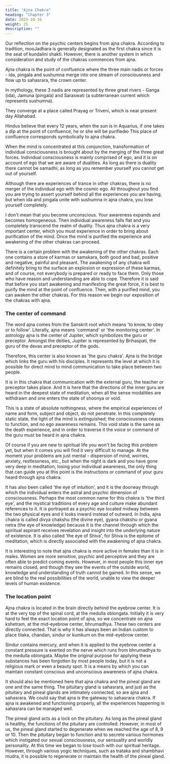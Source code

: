 ```yaml
---
title: "Ajna Chakra"
heading: "Chapter 3"
date: 2025-10-16
weight: 25
description: ""
---
```




Our reflection on the psychic centers begins from ajna chakra. According to tradition, mooJadhara is generally designated as the first chakra since it is the seat of kundalini shakti. However, there is another system in which consideration and study of the chakras commences from ajna.

Ajna chakra is the point of confluence where the three main nadis or forces - ida,
pingala and sushumna merge into one stream of consciousness and flow up to sahasrara,
the crown center. 

In mythology, these 3 nadis are represented by three great rivers -
Ganga (ida), Jamuna (pingala) and Saraswati (a subterranean current which represents
sushumna). 

They converge at a place called Prayag or Triveni, which is near present day Allahabad. 

Hindus believe that every 12 years, when the sun is in Aquarius, if one
takes a dip at the point of confluence, he or she will be purifiedю This place of
confluence corresponds symbolically to ajna chakra.

When the mind is concentrated at this conjunction, transformation of individual
consciousness is brought about by the merging of the three great forces. Individual
consciousness is mainly comprised of ego, and it is on account of ego that we are aware
of dualities. As long as there is duality there cannot be samadhi; as long as you remember
yourself you cannot get out of yourself.

Although there are experiences of trance in other chakras, there is no merger of the
individual ego with the cosmic ego. All throughout you find you are trying to assert
yourself behind all the experiences you are having, but when ida and pingala unite with
sushumna in ajna chakra, you lose yourself completely. 

I don't mean that you become
unconscious. Your awareness expands and becomes homogeneous. Then individual
awareness falls flat and you completely transcend the realm of duality. Thus ajna chakra
is a very important center, which you must experience in order to bring about purification
of the mind. Once the mind is purified the experience and awakening of the other chakras
can proceed.

There is a certain problem with the awakening of the other chakras. Each one
contains a store of karmas or samskara, both good and bad, positive and negative, painful
and pleasant. The awakening of any chakra will definitely bring to the surface an
explosion or expression of these karmas, and of course, not everybody is prepared or
ready to face them. Only those who have reason and understanding are able to cope.
Therefore it is said that before you start awakening and manifesting the great force, it is
best to purify the mind at the point of confluence. Then, with a purified mind, you can
awaken the other chakras. For this reason we begin our exposition of the chakras with
ajna.


### The center of command

The word ajna comes from the Sanskrit root which means 'to know, to obey or to
follow'. Literally, ajna means 'command' or 'the monitoring center'. In astrology ajna is
the center of Jupiter, which symbolizes the guru or preceptor. Amongst the deities,
Jupiter is represented by Brihaspati, the guru of the devas and preceptor of the gods.

Therefore, this center is also known as 'the guru chakra'.
Ajna is the bridge which links the guru with his disciples. It represents the level at
which it is possible for direct mind to mind communication to take place between two
people.

It is in this chakra that communication with the external guru, the teacher or
preceptor takes place. And it is here that the directions of the inner guru are heard in the
deepest state of meditation, when all the sense modalities are withdrawn and one enters
the state of shoonya or void.

This is a state of absolute nothingness, where the empirical experiences of name and
form, subject and object, do not penetrate. In this completely static state, the light of the
mind is extinguished; the consciousness ceases to function, and no ego awareness
remains. This void state is the same as the death experience, and in order to traverse it the
voice or command of the guru must be heard in ajna chakra.

Of course if you are new to spiritual life you won't be facing this problem yet, but
when it comes you will find it very difficult to manage. At the moment your problems are
just mental - dispersion of mind, worries, anxiety, restlessness, etc., but when the night is
dark and you have gone very deep in meditation, losing your individual awareness, the
only thing that can guide you at this point is the instructions or command of your guru
heard through ajna chakra.

It has also been called 'the eye of intuition', and it is the doorway through which the
individual enters the astral and psychic dimension of consciousness. Perhaps the most
common name for this chakra is 'the third eye', and the mystical traditions of every age
and culture make abundant references to it. It is portrayed as a psychic eye located
midway between the two physical eyes and it looks inward instead of outward.
In India, ajna chakra is called divya chakshu (the divine eye), gyana chakshu or
gyana netra (the eye of knowledge) because it is the channel through which the spiritual
aspirant receives revelation and insight into the underlying nature of existence. It is also
called 'the eye of Shiva', for Shiva is the epitome of meditation, which is directly
associated with the awakening of ajna chakra.

It is interesting to note that ajna chakra is more active in females than it is in males.
Women are more sensitive, psychic and perceptive and they are often able to predict
coming events. However, in most people this inner eye remains closed, and though they
see the events of the outside world, knowledge and understanding of truth cannot be
gained. In this sense, we are blind to the real possibilities of the world, unable to view the
deeper levels of human existence.


### The location point

Ajna chakra is located in the brain directly behind the eyebrow center. It is at the very
top of the spinal cord, at the medulla oblongata. Initially it is very hard to feel the exact
location point of ajna, so we concentrate on ajna kshetram, at the mid-eyebrow center,
bhrumadhya. These two centers are directly connected. That is why it has always been an
Indian custom to place tilaka, chandan, sindur or kumkum on the mid-eyebrow center.

Sindur contains mercury, and when it is applied to the eyebrow center a constant pressure
is exerted on the nerve which runs from bhrumadhya to the medulla oblongata. Maybe
the original purpose for applying these substances has been forgotten by most people
today, but it is not a religious mark or even a beauty spot. It is a means by which you can
maintain constant conscious and unconscious awareness of ajna chakra.

It should also be mentioned here that ajna chakra and the pineal gland are one and the
same thing. The pituitary gland is sahasrara, and just as the pituitary and pineal glands are
intimately connected, so are ajna and sahasrara. We could say that ajna is the gateway to
sahasrara chakra. If ajna is awakened and functioning properly, all the experiences
happening in sahasrara can be managed well.

The pineal gland acts as a lock on the pituitary. As long as the pineal gland is healthy,
the functions of the pituitary are controlled. However, in most of us, the pineal gland
started to degenerate when we reached the age of 8, 9 or 10. Then the pituitary began to
function and to secrete various hormones which instigated our sexual consciousness, our
sensuality and worldly personality. At this time we began to lose touch with our spiritual
heritage. However, through various yogic techniques, such as trataka and shambhavi
mudra, it is possible to regenerate or maintain the health of the pineal gland.

